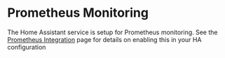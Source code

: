 

# Prometheus Monitoring

The Home Assistant service is setup for Prometheus monitoring. See the [Prometheus Integration](https://www.home-assistant.io/integrations/prometheus/) page for details on enabling this in your HA configuration
